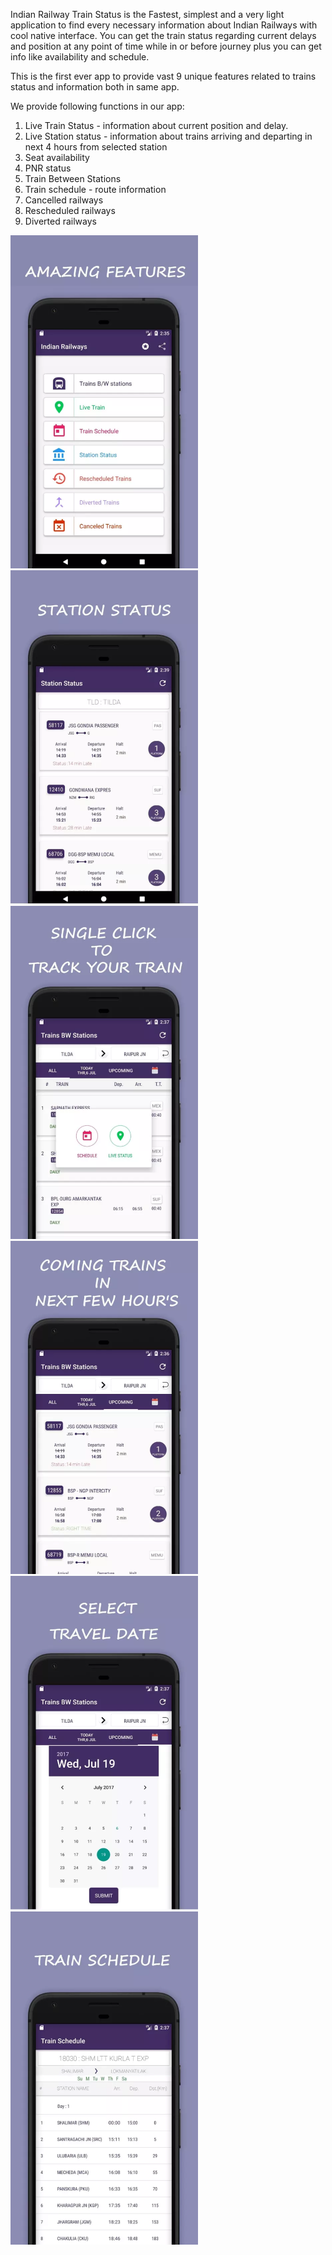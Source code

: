 Indian Railway Train Status is the Fastest, simplest and a very light application to find every necessary information about Indian Railways with cool native interface. You can get the train status regarding current delays and position at any point of time while in or before journey plus you can get info like availability and schedule.

This is the first ever app to provide vast 9 unique features related to trains status and information both in same app.

We provide following functions in our app:

1. Live Train Status - information about current position and delay.
2. Live Station status - information about trains arriving and departing in next 4 hours from selected station
3. Seat availability 
4. PNR status
5. Train Between Stations
6. Train schedule - route information
7. Cancelled railways
8. Rescheduled railways
9. Diverted railways

<img src="https://raw.githubusercontent.com/rishabhnayak/Indian-Railway-Train-Status/master/readme/Main%20Activity.png" width="300">
<img src="https://raw.githubusercontent.com/rishabhnayak/Indian-Railway-Train-Status/master/readme/Train%20Between%20Two%20Stations.png" width="300">
<img src="https://raw.githubusercontent.com/rishabhnayak/Indian-Railway-Train-Status/master/readme/Track%20Your%20Location%20Popup.png" width="300">
<img src="https://raw.githubusercontent.com/rishabhnayak/Indian-Railway-Train-Status/master/readme/Station%20Status.png" width="300">
<img src="https://raw.githubusercontent.com/rishabhnayak/Indian-Railway-Train-Status/master/readme/Date%20Picker.png" width="300">
<img src="https://raw.githubusercontent.com/rishabhnayak/Indian-Railway-Train-Status/master/readme/Train%20Schedule.png" width="300">
